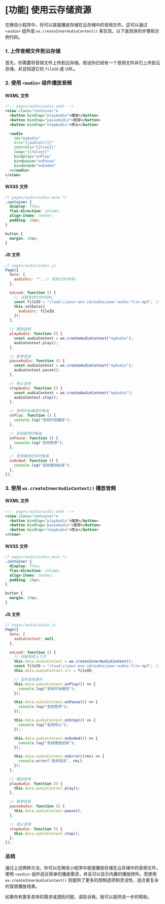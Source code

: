 # [功能] 使用云存储资源

在微信小程序中，你可以直接播放存储在云存储中的音频文件。这可以通过 `<audio>` 组件或 `wx.createInnerAudioContext()` 来实现。以下是具体的步骤和示例代码。

### 1. 上传音频文件到云存储

首先，你需要将音频文件上传到云存储。假设你已经有一个音频文件并已上传到云存储，并且知道它的 `fileID` 或 URL。

### 2. 使用 `<audio>` 组件播放音频

#### WXML 文件

```xml
<!-- pages/audio/audio.wxml -->
<view class="container">
  <button bindtap="playAudio">播放</button>
  <button bindtap="pauseAudio">暂停</button>
  <button bindtap="stopAudio">停止</button>

  <audio
    id="myAudio"
    src="{{audioSrc}}"
    controls="{{true}}"
    loop="{{false}}"
    bindplay="onPlay"
    bindpause="onPause"
    bindended="onEnded"
  ></audio>
</view>
```

#### WXSS 文件

```css
/* pages/audio/audio.wxss */
.container {
  display: flex;
  flex-direction: column;
  align-items: center;
  padding: 20px;
}

button {
  margin: 10px;
}
```

#### JS 文件

```javascript
// pages/audio/audio.js
Page({
  data: {
    audioSrc: "", // 音频文件的URL
  },

  onLoad: function () {
    // 设置音频文件的URL
    const fileID = "cloud://your-env-id/audio/your-audio-file.mp3"; // 替换为你的文件ID
    this.setData({
      audioSrc: fileID,
    });
  },

  // 播放音频
  playAudio: function () {
    const audioContext = wx.createAudioContext("myAudio");
    audioContext.play();
  },

  // 暂停音频
  pauseAudio: function () {
    const audioContext = wx.createAudioContext("myAudio");
    audioContext.pause();
  },

  // 停止音频
  stopAudio: function () {
    const audioContext = wx.createAudioContext("myAudio");
    audioContext.stop();
  },

  // 音频开始播放时触发
  onPlay: function () {
    console.log("音频开始播放");
  },

  // 音频暂停时触发
  onPause: function () {
    console.log("音频暂停");
  },

  // 音频播放结束时触发
  onEnded: function () {
    console.log("音频播放结束");
  },
});
```

### 3. 使用 `wx.createInnerAudioContext()` 播放音频

#### WXML 文件

```xml
<!-- pages/audio/audio.wxml -->
<view class="container">
  <button bindtap="playAudio">播放</button>
  <button bindtap="pauseAudio">暂停</button>
  <button bindtap="stopAudio">停止</button>
</view>
```

#### WXSS 文件

```css
/* pages/audio/audio.wxss */
.container {
  display: flex;
  flex-direction: column;
  align-items: center;
  padding: 20px;
}

button {
  margin: 10px;
}
```

#### JS 文件

```javascript
// pages/audio/audio.js
Page({
  data: {
    audioContext: null,
  },

  onLoad: function () {
    // 创建音频上下文
    this.data.audioContext = wx.createInnerAudioContext();
    const fileID = "cloud://your-env-id/audio/your-audio-file.mp3"; // 替换为你的文件ID
    this.data.audioContext.src = fileID;

    // 监听音频事件
    this.data.audioContext.onPlay(() => {
      console.log("音频开始播放");
    });

    this.data.audioContext.onPause(() => {
      console.log("音频暂停");
    });

    this.data.audioContext.onStop(() => {
      console.log("音频停止");
    });

    this.data.audioContext.onEnded(() => {
      console.log("音频播放结束");
    });

    this.data.audioContext.onError((res) => {
      console.error("音频错误", res);
    });
  },

  // 播放音频
  playAudio: function () {
    this.data.audioContext.play();
  },

  // 暂停音频
  pauseAudio: function () {
    this.data.audioContext.pause();
  },

  // 停止音频
  stopAudio: function () {
    this.data.audioContext.stop();
  },
});
```

### 总结

通过上述两种方法，你可以在微信小程序中直接播放存储在云存储中的音频文件。使用 `<audio>` 组件适合简单的播放需求，并且可以显示内置的播放控件。而使用 `wx.createInnerAudioContext()` 则提供了更多的控制选项和灵活性，适合更复杂的音频播放场景。

如果你有更多具体的需求或遇到问题，请告诉我，我可以提供进一步的帮助。
